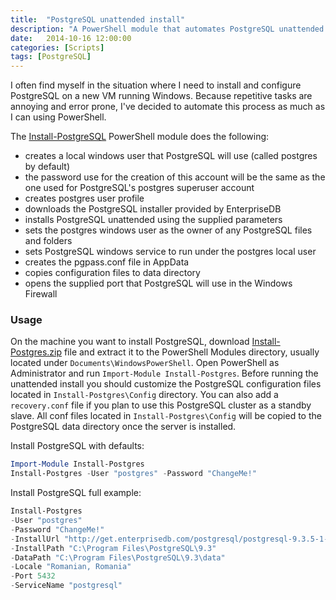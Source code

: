 ```yaml
---
title:  "PostgreSQL unattended install"
description: "A PowerShell module that automates PostgreSQL unattended install and configuration for Windows Server."
date:   2014-10-16 12:00:00
categories: [Scripts]
tags: [PostgreSQL]
---
```


I often find myself in the situation where I need to install and configure PostgreSQL on a new VM running Windows. Because repetitive tasks are annoying and error prone, I've decided to automate this process as much as I can using PowerShell.

The [Install-PostgreSQL](https://gallery.technet.microsoft.com/PostgreSQL-unattended-059a76c8) PowerShell module does the following: 

* creates a local windows user that PostgreSQL will use (called postgres by default)
* the password use for the creation of this account will be the same as the one used for PostgreSQL's postgres superuser account
* creates postgres user profile
* downloads the PostgreSQL installer provided by EnterpriseDB
* installs PostgreSQL unattended using the supplied parameters
* sets the postgres windows user as the owner of any PostgreSQL files and folders
* sets PostgreSQL windows service to run under the postgres local user
* creates the pgpass.conf file in AppData
* copies configuration files to data directory
* opens the supplied port that PostgreSQL will use in the Windows Firewall

### Usage

On the machine you want to install PostgreSQL, download [Install-Postgres.zip](https://gallery.technet.microsoft.com/PostgreSQL-unattended-059a76c8) file and extract it to the PowerShell Modules directory, usually located under `Documents\WindowsPowerShell`.
Open PowerShell as Administrator and run `Import-Module Install-Postgres`. Before running the unattended install you should customize the PostgreSQL configuration files located in `Install-Postgres\Config` directory.
You can also add a `recovery.conf` file if you plan to use this PostgreSQL cluster as a standby slave. All conf files located in `Install-Postgres\Config` will be copied to the PostgreSQL data directory once the server is installed.

Install PostgreSQL with defaults:

```powershell
Import-Module Install-Postgres
Install-Postgres -User "postgres" -Password "ChangeMe!"
```

Install PostgreSQL full example: 

```powershell
Install-Postgres  
-User "postgres"  
-Password "ChangeMe!"  
-InstallUrl "http://get.enterprisedb.com/postgresql/postgresql-9.3.5-1-windows-x64.exe"  
-InstallPath "C:\Program Files\PostgreSQL\9.3"  
-DataPath "C:\Program Files\PostgreSQL\9.3\data"  
-Locale "Romanian, Romania"  
-Port 5432  
-ServiceName "postgresql"
```

